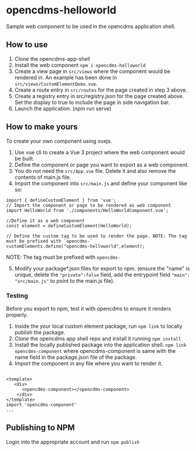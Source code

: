 # opencdms-helloworld

Sample web component to be used in the opencdms application shell.


## How to use

1. Clone the opencdms-app-shell
2. Install the web component `npm i opencdms-helloworld`
3. Create a  view page in `src/views` where the component would be rendered in. An example has been done in `src/views/CustomElementDemo.vue`.
4. Create a route entry in `src/routes` for the page created in step 3 above.
5. Create a registry entry in src/registry.json for the page created above. Set the display to true to include the page in side navigation bar.
6. Launch the application. (npm run serve)
 

## How to make yours

To create your own component using vuejs. 

1. Use vue cli to create a Vue 3 project where the web component would be built.
2. Define the component or page you want to export as a web component. 
3. You do not need the `src/App.vue` file. Delete it and also remove the contents of main.js file.
4. Import the component into `src/main.js` and define your component like so:

```
import { defineCustomElement } from 'vue';
// Import the component or page to be rendered as web component
import HelloWorld from './components/HelloWorldComponent.vue';

//Define it as a web component
const element = defineCustomElement(HelloWorld);

// Define the custom tag to be used to render the page. NOTE: The tag must be prefixed with `opencdms-`
customElements.define("opencdms-helloworld",element);

```

NOTE: The tag must be prefixed with `opencdms-`

5. Modify your package*.json files for export to npm. (ensure the "name" is unique, delete the `"private":false` field, add the entrypoint field `"main": "src/main.js"` to point to the main.js file).


### Testing

Before you export to npm, test it with opencdms to ensure it renders properly.

1. Inside the your local custom element package, run `npm link` to locally publish the package. 
2. Clone the opencdms app shell repo and install it running `npm install`
3. Install the locally published package into the application shell. `npm link opencdms-component` where opencdms-component is same with the name field in the package.json file of the package.
4. Import the component in any file where you want to render it.

```

<template>
   <div>
      <opencdms-component></opencdms-component>
    </div>
</template>
import 'opencdms-component'
...

```

## Publishing to NPM

Login into the appropriate account and run `npm publish`






